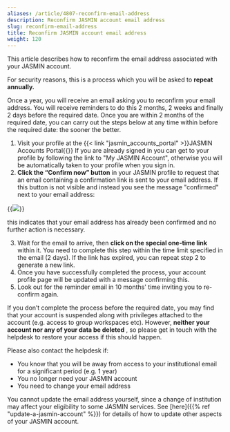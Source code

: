 ```yaml
---
aliases: /article/4807-reconfirm-email-address
description: Reconfirm JASMIN account email address
slug: reconfirm-email-address
title: Reconfirm JASMIN account email address
weight: 120
---
```


This article describes how to reconfirm the email address associated with your
JASMIN account.

For security reasons, this is a process which you will be asked to **repeat
annually.**

Once a year, you will receive an email asking you to reconfirm your email
address. You will receive reminders to do this 2 months, 2 weeks and finally 2
days before the required date. Once you are within 2 months of the required
date, you can carry out the steps below at any time within before the required
date: the sooner the better.

1. Visit your profile at the {{< link "jasmin_accounts_portal" >}}JASMIN Accounts Portal{{</link>}} If you are already signed in you can get to your profile by following the link to "My JASMIN Account", otherwise you will be automatically taken to your profile when you sign in.
2. **Click the “Confirm now” button** in your JASMIN profile to request that an email containing a confirmation link is sent to your email address. If this button is not visible and instead you see the message "confirmed" next to your email address:

{{<image src="img/docs/reconfirm-email-address/file-hEfcP6vF1r.png" caption="already confirmed" wrapper="col-2 mx-auto">}}

this indicates that your email address has already been confirmed and no
further action is necessary.

3. Wait for the email to arrive, then **click on the special one-time link** within it. You need to complete this step within the time limit specified in the email (2 days). If the link has expired, you can repeat step 2 to generate a new link.
4. Once you have successfully completed the process, your account profile page will be updated with a message confirming this.
5. Look out for the reminder email in 10 months' time inviting you to re-confirm again.

If you don’t complete the process before the required date, you may find that
your account is suspended along with privileges attached to the account (e.g.
access to group workspaces etc). However, **neither** **your account nor any
of your data be deleted** , so please get in touch with the helpdesk to
restore your access if this should happen.

Please also contact the helpdesk if:

- You know that you will be away from access to your institutional email for a significant period (e.g. 1 year)
- You no longer need your JASMIN account
- You need to change your email address

You cannot update the email address yourself, since a change of institution
may affect your eligibility to some JASMIN services. See [here]({{% ref "update-a-jasmin-account" %}}) for details of how to update other aspects of
your JASMIN account.
